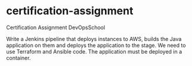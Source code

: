 # certification-assignment
Certification Assignment DevOpsSchool

Write a Jenkins pipeline that deploys instances to AWS, builds the Java application on them and deploys the application to the stage. We need to use Terraform and Ansible code.
The application must be deployed in a container.
